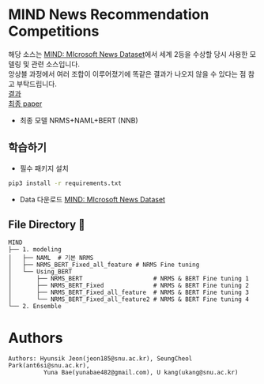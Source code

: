 # MIND News Recommendation Competitions

해당 소스는 [MIND: MIcrosoft News Dataset](https://msnews.github.io/)에서 세계 2등을 수상할 당시 사용한 모델링 및 관련 소스입니다.    
앙상블 과정에서 여러 조합이 이루어졌기에 똑같은 결과가 나오지 않을 수 있다는 점 참고 부탁드립니다.     
[결과](https://gsai.snu.ac.kr/%EA%B0%95%EC%9C%A0-%EA%B5%90%EC%88%98%ED%8C%80-microsoft-%EC%A3%BC%EC%B5%9C-%EB%89%B4%EC%8A%A4-%EC%B6%94%EC%B2%9C-%EC%84%B8%EA%B3%84%EB%8C%80%ED%9A%8C/)     
[최종 paper](https://msnews.github.io/assets/doc/2.pdf)      

- 최종 모델
  NRMS+NAML+BERT (NNB)

## 학습하기

- 필수 패키지 설치
```bash
pip3 install -r requirements.txt
```
- Data 다운로드
  [MIND: MIcrosoft News Dataset](https://msnews.github.io/)

## File Directory 📂

```shell
MIND
├── 1. modeling
│   ├── NAML  # 기본 NRMS
│   ├── NRMS_BERT_Fixed_all_feature # NRMS Fine tuning
│   └── Using_BERT
│       ├── NRMS_BERT                    # NRMS & BERT Fine tuning 1
│       ├── NRMS_BERT_Fixed              # NRMS & BERT Fine tuning 2
│       ├── NRMS_BERT_Fixed_all_feature  # NRMS & BERT Fine tuning 3
│       └── NRMS_BERT_Fixed_all_feature2 # NRMS & BERT Fine tuning 4
└── 2. Ensemble

```

# Authors
``````
Authors: Hyunsik Jeon(jeon185@snu.ac.kr), SeungCheol Park(ant6si@snu.ac.kr),
          Yuna Bae(yunabae482@gmail.com), U kang(ukang@snu.ac.kr)